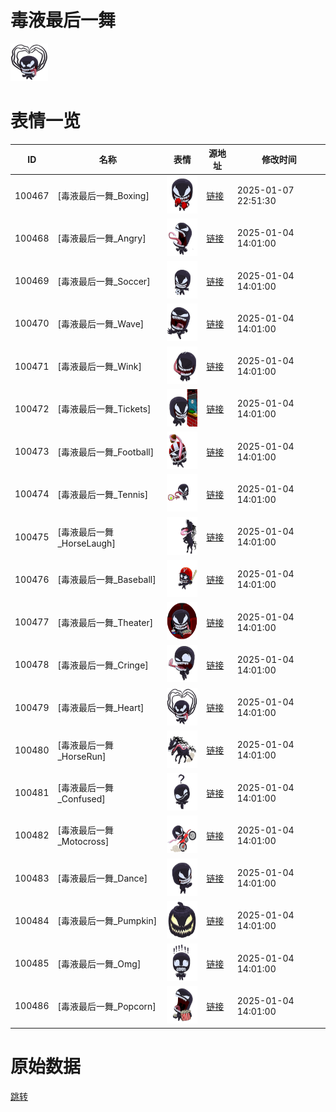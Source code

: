 # 毒液最后一舞

<img src="./cover.png" height="60" alt="cover" />

# 表情一览

|ID|名称|表情|源地址|修改时间|
|----|----|----|----|----|
|100467|[毒液最后一舞_Boxing]|<img src="./pic/100467_%5B毒液最后一舞_Boxing%5D.png" height="60" alt="Boxing"/>|[链接](https://i0.hdslb.com/bfs/garb/e754053dbc37279e368120a714848e96b0ddb84a.png)|2025-01-07 22:51:30|
|100468|[毒液最后一舞_Angry]|<img src="./pic/100468_%5B毒液最后一舞_Angry%5D.png" height="60" alt="Angry"/>|[链接](https://i0.hdslb.com/bfs/garb/e07ba95631a197f11e58402ea0310e646900d235.png)|2025-01-04 14:01:00|
|100469|[毒液最后一舞_Soccer]|<img src="./pic/100469_%5B毒液最后一舞_Soccer%5D.png" height="60" alt="Soccer"/>|[链接](https://i0.hdslb.com/bfs/garb/8cc6daaeafad5377a719d79f4eb24dc4638e7921.png)|2025-01-04 14:01:00|
|100470|[毒液最后一舞_Wave]|<img src="./pic/100470_%5B毒液最后一舞_Wave%5D.png" height="60" alt="Wave"/>|[链接](https://i0.hdslb.com/bfs/garb/42e9d42d32e1fe0cc1838e0f6183afad82656623.png)|2025-01-04 14:01:00|
|100471|[毒液最后一舞_Wink]|<img src="./pic/100471_%5B毒液最后一舞_Wink%5D.png" height="60" alt="Wink"/>|[链接](https://i0.hdslb.com/bfs/garb/870639c6d7161897c86d187ef3066ea8bb75dc81.png)|2025-01-04 14:01:00|
|100472|[毒液最后一舞_Tickets]|<img src="./pic/100472_%5B毒液最后一舞_Tickets%5D.png" height="60" alt="Tickets"/>|[链接](https://i0.hdslb.com/bfs/garb/bc7fee9205fee58b5176f869ae1aa350775a9d2f.png)|2025-01-04 14:01:00|
|100473|[毒液最后一舞_Football]|<img src="./pic/100473_%5B毒液最后一舞_Football%5D.png" height="60" alt="Football"/>|[链接](https://i0.hdslb.com/bfs/garb/2a2501fe70fc983213af6a2896013e0b8a84340a.png)|2025-01-04 14:01:00|
|100474|[毒液最后一舞_Tennis]|<img src="./pic/100474_%5B毒液最后一舞_Tennis%5D.png" height="60" alt="Tennis"/>|[链接](https://i0.hdslb.com/bfs/garb/853157fee8aecd1bd02cd6606af25e4eebd4a7b8.png)|2025-01-04 14:01:00|
|100475|[毒液最后一舞_HorseLaugh]|<img src="./pic/100475_%5B毒液最后一舞_HorseLaugh%5D.png" height="60" alt="HorseLaugh"/>|[链接](https://i0.hdslb.com/bfs/garb/5675a228ea54b375c0dc0ec57050bbcd8804a552.png)|2025-01-04 14:01:00|
|100476|[毒液最后一舞_Baseball]|<img src="./pic/100476_%5B毒液最后一舞_Baseball%5D.png" height="60" alt="Baseball"/>|[链接](https://i0.hdslb.com/bfs/garb/8923237e56646739e9a6ef1415f257dcf5a012d3.png)|2025-01-04 14:01:00|
|100477|[毒液最后一舞_Theater]|<img src="./pic/100477_%5B毒液最后一舞_Theater%5D.png" height="60" alt="Theater"/>|[链接](https://i0.hdslb.com/bfs/garb/0bdcf1c645e374453a47b91bd4f6ed842e7fae45.png)|2025-01-04 14:01:00|
|100478|[毒液最后一舞_Cringe]|<img src="./pic/100478_%5B毒液最后一舞_Cringe%5D.png" height="60" alt="Cringe"/>|[链接](https://i0.hdslb.com/bfs/garb/ea2451277e85dbccb061155a723a93923aafcfca.png)|2025-01-04 14:01:00|
|100479|[毒液最后一舞_Heart]|<img src="./pic/100479_%5B毒液最后一舞_Heart%5D.png" height="60" alt="Heart"/>|[链接](https://i0.hdslb.com/bfs/garb/94045b258a74e8cc1307d1eb07f95fe746fe3aa2.png)|2025-01-04 14:01:00|
|100480|[毒液最后一舞_HorseRun]|<img src="./pic/100480_%5B毒液最后一舞_HorseRun%5D.png" height="60" alt="HorseRun"/>|[链接](https://i0.hdslb.com/bfs/garb/fa002a8d209f829abe700ad2691175da887bea51.png)|2025-01-04 14:01:00|
|100481|[毒液最后一舞_Confused]|<img src="./pic/100481_%5B毒液最后一舞_Confused%5D.png" height="60" alt="Confused"/>|[链接](https://i0.hdslb.com/bfs/garb/af13ff42d8dde695164fffe4f59c4012a108ab40.png)|2025-01-04 14:01:00|
|100482|[毒液最后一舞_Motocross]|<img src="./pic/100482_%5B毒液最后一舞_Motocross%5D.png" height="60" alt="Motocross"/>|[链接](https://i0.hdslb.com/bfs/garb/724b9902f6fb421221fb2309272d99a179496f35.png)|2025-01-04 14:01:00|
|100483|[毒液最后一舞_Dance]|<img src="./pic/100483_%5B毒液最后一舞_Dance%5D.png" height="60" alt="Dance"/>|[链接](https://i0.hdslb.com/bfs/garb/dbc51d95301d30739b128997af16a893336cd117.png)|2025-01-04 14:01:00|
|100484|[毒液最后一舞_Pumpkin]|<img src="./pic/100484_%5B毒液最后一舞_Pumpkin%5D.png" height="60" alt="Pumpkin"/>|[链接](https://i0.hdslb.com/bfs/garb/932c1bd609927d2f397bc0b563a68bfa07b663a3.png)|2025-01-04 14:01:00|
|100485|[毒液最后一舞_Omg]|<img src="./pic/100485_%5B毒液最后一舞_Omg%5D.png" height="60" alt="Omg"/>|[链接](https://i0.hdslb.com/bfs/garb/af005b5af5fa0b9f797a3baf8cc0ff24fd8fa75a.png)|2025-01-04 14:01:00|
|100486|[毒液最后一舞_Popcorn]|<img src="./pic/100486_%5B毒液最后一舞_Popcorn%5D.png" height="60" alt="Popcorn"/>|[链接](https://i0.hdslb.com/bfs/garb/32d602cfda8e6ec0902df173972525e9c40fea37.png)|2025-01-04 14:01:00|

# 原始数据

[跳转](./raw.json)

